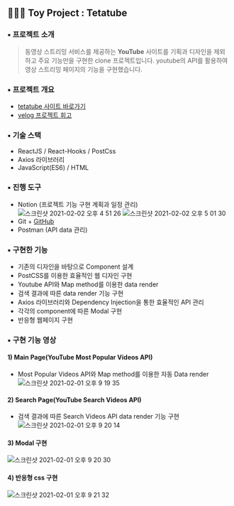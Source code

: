 ## 👩🏻‍💻 Toy Project : Tetatube 

### ▪️ 프로젝트 소개
> 동영상 스트리밍 서비스를 제공하는 **YouTube** 사이트를 기획과 디자인을 제외하고 주요 기능만을 구현한 clone 프로젝트입니다. youtube의 API를 활용하여 영상 스트리밍 페이지의 기능을 구현했습니다.

### ▪️ 프로젝트 개요
+ [tetatube 사이트 바로가기](https://ichbinmin2.github.io/tetatube/)
+ [velog 프로젝트 회고](https://velog.io/@ichbinmin2/Tetatube-Project)

### ▪️ 기술 스택
+ ReactJS / React-Hooks / PostCss
+ Axios 라이브러리 
+ JavaScript(ES6) / HTML

### ▪️ 진행 도구
+ Notion (프로젝트 기능 구현 계획과 일정 관리) 
![스크린샷 2021-02-02 오후 4 51 26](https://user-images.githubusercontent.com/53133662/106569817-5f0b7780-6578-11eb-9a95-b6105340409e.png)
![스크린샷 2021-02-02 오후 5 01 30](https://user-images.githubusercontent.com/53133662/106569772-51ee8880-6578-11eb-9092-f17871035a2f.png)
+ Git + [GitHub](https://github.com/ichbinmin2/tetatube)
+ Postman (API data 관리)

### ▪️ 구현한 기능 
+ 기존의 디자인을 바탕으로 Component 설계
+ PostCSS를 이용한 효율적인 웹 디자인 구현
+ Youtube API와 Map method를 이용한 data render
+ 검색 결과에 따른 data render 기능 구현
+ Axios 라이브러리와 Dependency Injection을 통한 효율적인 API 관리
+ 각각의 component에 따른 Modal 구현
+ 반응형 웹페이지 구현


### ▪️ 구현 기능  영상 
#### 1) Main Page(YouTube Most Popular Videos API)
- Most Popular Videos API와 Map method를 이용한 자동 Data render
![스크린샷 2021-02-01 오후 9 19 35](https://user-images.githubusercontent.com/53133662/106458481-cc190180-64d3-11eb-9c8d-4ab6c2e1e446.png)


#### 2) Search Page(YouTube Search Videos API)
- 검색 결과에 따른 Search Videos API data render 기능 구현
![스크린샷 2021-02-01 오후 9 20 14](https://user-images.githubusercontent.com/53133662/106458492-d1764c00-64d3-11eb-8834-1e6589545133.png)


#### 3) Modal 구현
![스크린샷 2021-02-01 오후 9 20 30](https://user-images.githubusercontent.com/53133662/106458496-d2a77900-64d3-11eb-9f7a-107346a89caf.png)

#### 4) 반응형 css 구현
![스크린샷 2021-02-01 오후 9 21 32](https://user-images.githubusercontent.com/53133662/106458500-d3400f80-64d3-11eb-9cd6-94c5fe6de2cd.png)

